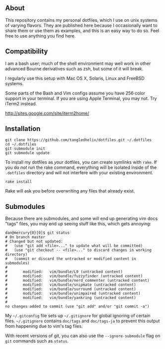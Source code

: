 
About
-----

This repository contains my personal dotfiles, which I use on unix systems of
varying flavors. They are published here because I occasionally want to share
them or use them as examples, and this is an easy way to do so. Feel free to
use anything you find here.

Compatibility
-------------

I am a bash user; much of the shell environment may well work in other advanced
Bourne derivatives such as zsh, but some of it will break.

I regularly use this setup with Mac OS X, Solaris, Linux and FreeBSD systems.

Some parts of the Bash and Vim configs assume you have 256 color support in
your terminal. If you are using Apple Terminal, you may not. Try iTerm2 instead.

<http://sites.google.com/site/iterm2home/>

Installation
------------

	git clone https://github.com/tangledhelix/dotfiles.git ~/.dotfiles
	cd ~/.dotfiles
	git submodule init
	git submodule update

To install my dotfiles as *your* dotfiles, you can create symlinks with `rake`.
If you do *not* run the rake command, everything will be isolated inside of
the `.dotfiles` directory and will not interfere with your existing environment.

	rake install

Rake will ask you before overwriting any files that already exist.

Submodules
----------

Because there are submodules, and some will end up generating vim docs "tags"
files, you may end up seeing stuff like this, which gets annoying:

	dan@mercury{0}[0]$ git status
	# On branch master
	# Changed but not updated:
	#   (use "git add <file>..." to update what will be committed)
	#   (use "git checkout -- <file>..." to discard changes in working directory)
	#   (commit or discard the untracked or modified content in submodules)
	#
	#       modified:   vim/bundle/L9 (untracked content)
	#       modified:   vim/bundle/fuzzyfinder (untracked content)
	#       modified:   vim/bundle/nerd_commenter (untracked content)
	#       modified:   vim/bundle/snipmate (untracked content)
	#       modified:   vim/bundle/surround (untracked content)
	#       modified:   vim/bundle/unimpaired (untracked content)
	#       modified:   vim/bundle/yankring (untracked content)
	#
	no changes added to commit (use "git add" and/or "git commit -a")

My `~/.gitconfig` file sets up `~/.gitignore` for global ignoring of certain
files. `~/.gitignore` contains `doc/tags` and `doc/tags-ja` to prevent this
output from happening due to vim's tag files.

With recent versions of git, you can also use the `--ignore-submodule` flag
on `git` commands such as `status`.

